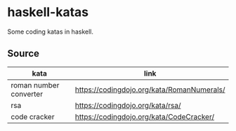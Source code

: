 # haskell-katas
Some coding katas in haskell.



## Source

| kata                   | link                                       |
| ---------------------- | ------------------------------------------ |
| roman number converter | https://codingdojo.org/kata/RomanNumerals/ |
| rsa                    | https://codingdojo.org/kata/rsa/           |
| code cracker           | https://codingdojo.org/kata/CodeCracker/   |

